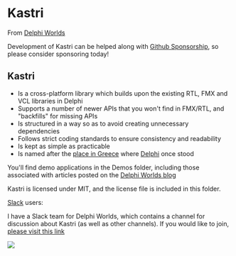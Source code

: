 # Kastri

From [Delphi Worlds](http://www.delphiworlds.com)

Development of Kastri can be helped along with [Github Sponsorship](https://github.com/sponsors/DelphiWorlds), so please consider sponsoring today!

## Kastri

* Is a cross-platform library which builds upon the existing RTL, FMX and VCL libraries in Delphi
* Supports a number of newer APIs that you won't find in FMX/RTL, and "backfills" for missing APIs
* Is structured in a way so as to avoid creating unnecessary dependencies
* Follows strict coding standards to ensure consistency and readability
* Is kept as simple as practicable
* Is named after the [place in Greece](https://en.wikipedia.org/wiki/Kastri,_Phocis) where [Delphi](https://en.wikipedia.org/wiki/Delphi) once stood

You'll find demo applications in the Demos folder, including those associated with articles posted on the [Delphi Worlds blog](http://www.delphiworlds.com/blog)

Kastri is licensed under MIT, and the license file is included in this folder.

[Slack](https://slack.com/) users:

I have a Slack team for Delphi Worlds, which contains a channel for discussion about Kastri (as well as other channels). If you would like to join, [please visit this link](https://slack.delphiworlds.com)

![](https://tokei.rs/b1/github/DelphiWorlds/Kastri)


